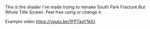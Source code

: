 This is the shader i've made trying to remake South Park Fracture But Whole Title Screen. 
Feel free using or change it.

Example video
https://youtu.be/1FPTaoY1ktU
